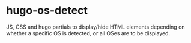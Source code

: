 # hugo-os-detect
JS, CSS and hugo partials to display/hide HTML elements depending on whether a specific OS is detected, or all OSes are to be displayed.
